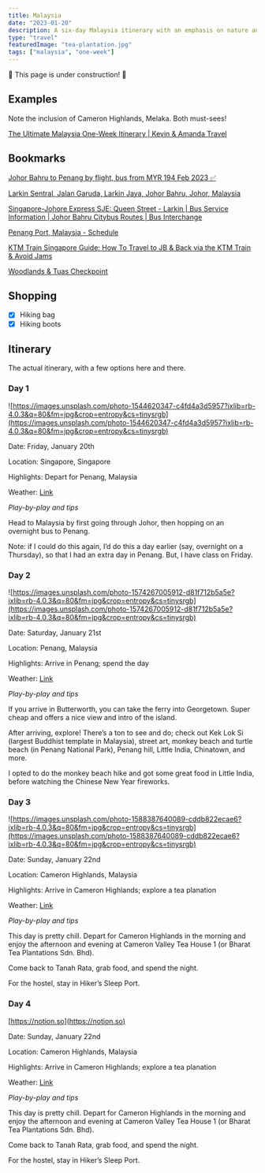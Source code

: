 ```yaml
---
title: Malaysia
date: "2023-01-20"
description: A six-day Malaysia itinerary with an emphasis on nature and hiking.
type: "travel"
featuredImage: "tea-plantation.jpg"
tags: ["malaysia", "one-week"]
---
```


🚧 This page is under construction! 🚧

## Examples

Note the inclusion of Cameron Highlands, Melaka. Both must-sees!

[The Ultimate Malaysia One-Week Itinerary | Kevin & Amanda Travel](https://kevinandamanda.com/ultimate-malaysia-itinerary/)

## Bookmarks

[Johor Bahru to Penang by flight, bus from MYR 194 Feb 2023 ✅](https://secure.12go.asia/en/travel/johor-bahru/penang?date=2023-01-20&people=1&direction=forward)

[Larkin Sentral, Jalan Garuda, Larkin Jaya, Johor Bahru, Johor, Malaysia](https://google.com/maps/dir/1.3057328,103.7727344/Larkin+Sentral,+Jalan+Garuda,+Larkin+Jaya,+Johor+Bahru,+Johor,+Malaysia/@1.3862659,103.7263363,12z/am=t/data=!4m14!4m13!1m1!4e1!1m5!1m1!1s0x31da12c72bdd85f5:0x892f93d5e18b2b47!2m2!1d103.7426484!2d1.4950872!2m3!6e0!7e2!8j1674226800!3e3)

[Singapore-Johore Express SJE: Queen Street - Larkin | Bus Service Information | Johor Bahru Citybus Routes | Bus Interchange](https://businterchange.net/johorbus/routes/routeinfo.php?service=SJE)

[Penang Port, Malaysia - Schedule](https://penangport.com.my/services/ferry-services/schedule)

[KTM Train Singapore Guide: How To Travel to JB & Back via the KTM Train & Avoid Jams](https://blog.seedly.sg/comprehensive-guide-to-johor-bahru-jb-ktm-train/#bus)

[](https://online.ktmb.com.my/)

[Woodlands & Tuas Checkpoint](https://onemotoring.lta.gov.sg/content/onemotoring/home/driving/traffic_information/traffic-cameras/woodlands.html#trafficCameras)

[](https://businterchange.net/images/guide/Easy_Guide_SG-JB_via_Woodlands_20220605.png)

## Shopping

-   [x] Hiking bag
-   [x] Hiking boots

## Itinerary

The actual itinerary, with a few options here and there.

### Day 1

![https://images.unsplash.com/photo-1544620347-c4fd4a3d5957?ixlib=rb-4.0.3&q=80&fm=jpg&crop=entropy&cs=tinysrgb](https://images.unsplash.com/photo-1544620347-c4fd4a3d5957?ixlib=rb-4.0.3&q=80&fm=jpg&crop=entropy&cs=tinysrgb)

Date: Friday, January 20th

Location: Singapore, Singapore

Highlights: Depart for Penang, Malaysia

Weather: [Link](https://accuweather.com/en/id/yogyakarta/211671/daily-weather-forecast/211671?day=5)

_Play-by-play and tips_

Head to Malaysia by first going through Johor, then hopping on an overnight bus to Penang.

Note: if I could do this again, I’d do this a day earlier (say, overnight on a Thursday), so that I had an extra day in Penang. But, I have class on Friday.

### Day 2

![https://images.unsplash.com/photo-1574267005912-d81f712b5a5e?ixlib=rb-4.0.3&q=80&fm=jpg&crop=entropy&cs=tinysrgb](https://images.unsplash.com/photo-1574267005912-d81f712b5a5e?ixlib=rb-4.0.3&q=80&fm=jpg&crop=entropy&cs=tinysrgb)

Date: Saturday, January 21st

Location: Penang, Malaysia

Highlights: Arrive in Penang; spend the day

Weather: [Link](https://accuweather.com/en/id/yogyakarta/211671/daily-weather-forecast/211671?day=5)

_Play-by-play and tips_

If you arrive in Butterworth, you can take the ferry into Georgetown. Super cheap and offers a nice view and intro of the island.

After arriving, explore! There’s a ton to see and do; check out Kek Lok Si (largest Buddhist template in Malaysia), street art, monkey beach and turtle beach (in Penang National Park), Penang hill, Little India, Chinatown, and more.

I opted to do the monkey beach hike and got some great food in Little India, before watching the Chinese New Year fireworks.

### Day 3

![https://images.unsplash.com/photo-1588387640089-cddb822ecae6?ixlib=rb-4.0.3&q=80&fm=jpg&crop=entropy&cs=tinysrgb](https://images.unsplash.com/photo-1588387640089-cddb822ecae6?ixlib=rb-4.0.3&q=80&fm=jpg&crop=entropy&cs=tinysrgb)

Date: Sunday, January 22nd

Location: Cameron Highlands, Malaysia

Highlights: Arrive in Cameron Highlands; explore a tea planation

Weather: [Link](https://accuweather.com/en/id/yogyakarta/211671/daily-weather-forecast/211671?day=5)

_Play-by-play and tips_

This day is pretty chill. Depart for Cameron Highlands in the morning and enjoy the afternoon and evening at Cameron Valley Tea House 1 (or Bharat Tea Plantations Sdn. Bhd).

Come back to Tanah Rata, grab food, and spend the night.

For the hostel, stay in Hiker’s Sleep Port.

### Day 4

[https://notion.so](https://notion.so)

Date: Sunday, January 22nd

Location: Cameron Highlands, Malaysia

Highlights: Arrive in Cameron Highlands; explore a tea planation

Weather: [Link](https://accuweather.com/en/id/yogyakarta/211671/daily-weather-forecast/211671?day=5)

_Play-by-play and tips_

This day is pretty chill. Depart for Cameron Highlands in the morning and enjoy the afternoon and evening at Cameron Valley Tea House 1 (or Bharat Tea Plantations Sdn. Bhd).

Come back to Tanah Rata, grab food, and spend the night.

For the hostel, stay in Hiker’s Sleep Port.
